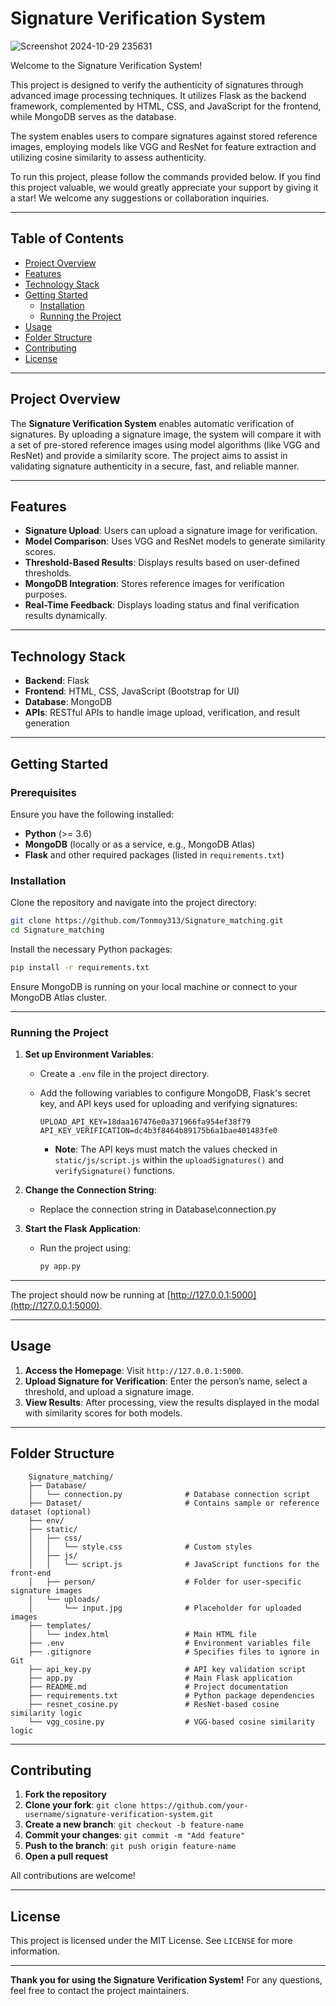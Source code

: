 # Signature Verification System


![Screenshot 2024-10-29 235631](https://github.com/user-attachments/assets/e5edcdf8-59c8-4399-81f7-8025b82de10f)

Welcome to the Signature Verification System!

This project is designed to verify the authenticity of signatures through advanced image processing techniques. It utilizes Flask as the backend framework, complemented by HTML, CSS, and JavaScript for the frontend, while MongoDB serves as the database.

The system enables users to compare signatures against stored reference images, employing models like VGG and ResNet for feature extraction and utilizing cosine similarity to assess authenticity.

To run this project, please follow the commands provided below. If you find this project valuable, we would greatly appreciate your support by giving it a star! We welcome any suggestions or collaboration inquiries.  

---

## Table of Contents

- [Project Overview](#project-overview)
- [Features](#features)
- [Technology Stack](#technology-stack)
- [Getting Started](#getting-started)
  - [Installation](#installation)
  - [Running the Project](#running-the-project)
- [Usage](#usage)
- [Folder Structure](#folder-structure)
- [Contributing](#contributing)
- [License](#license)

---

## Project Overview

The **Signature Verification System** enables automatic verification of signatures. By uploading a signature image, the system will compare it with a set of pre-stored reference images using model algorithms (like VGG and ResNet) and provide a similarity score. The project aims to assist in validating signature authenticity in a secure, fast, and reliable manner.

---

## Features

- **Signature Upload**: Users can upload a signature image for verification.
- **Model Comparison**: Uses VGG and ResNet models to generate similarity scores.
- **Threshold-Based Results**: Displays results based on user-defined thresholds.
- **MongoDB Integration**: Stores reference images for verification purposes.
- **Real-Time Feedback**: Displays loading status and final verification results dynamically.

---

## Technology Stack

- **Backend**: Flask
- **Frontend**: HTML, CSS, JavaScript (Bootstrap for UI)
- **Database**: MongoDB
- **APIs**: RESTful APIs to handle image upload, verification, and result generation

---

## Getting Started

### Prerequisites

Ensure you have the following installed:

- **Python** (>= 3.6)
- **MongoDB** (locally or as a service, e.g., MongoDB Atlas)
- **Flask** and other required packages (listed in `requirements.txt`)

### Installation

Clone the repository and navigate into the project directory:

```bash
git clone https://github.com/Tonmoy313/Signature_matching.git
cd Signature_matching
```

Install the necessary Python packages:

```bash
pip install -r requirements.txt
```

Ensure MongoDB is running on your local machine or connect to your MongoDB Atlas cluster.

---

### Running the Project

1. **Set up Environment Variables**:
   - Create a `.env` file in the project directory.
   - Add the following variables to configure MongoDB, Flask's secret key, and API keys used for uploading and verifying signatures:

     ```plaintext
     UPLOAD_API_KEY=18daa167476e0a371966fa954ef38f79
     API_KEY_VERIFICATION=dc4b3f8464b89175b6a1bae401483fe0
     ```

     - **Note**: The API keys must match the values checked in `static/js/script.js` within the `uploadSignatures()` and `verifySignature()` functions.

2. **Change the Connection String**:
   - Replace the connection string in Database\connection.py
  
     
3. **Start the Flask Application**:
   - Run the project using:

     ```bash
     py app.py
     ```

---

   The project should now be running at [http://127.0.0.1:5000](http://127.0.0.1:5000).

---

## Usage

1. **Access the Homepage**: Visit `http://127.0.0.1:5000`.
2. **Upload Signature for Verification**: Enter the person’s name, select a threshold, and upload a signature image.
3. **View Results**: After processing, view the results displayed in the modal with similarity scores for both models.

---

## Folder Structure

 ```
     Signature_matching/
     ├── Database/
     │   └── connection.py              # Database connection script
     ├── Dataset/                       # Contains sample or reference dataset (optional)
     ├── env/
     ├── static/
     │   ├── css/
     │   │   └── style.css              # Custom styles
     │   ├── js/
     │   │   └── script.js              # JavaScript functions for the front-end
     │   ├── person/                    # Folder for user-specific signature images
     │   └── uploads/
     │       └── input.jpg              # Placeholder for uploaded images
     ├── templates/
     │   └── index.html                 # Main HTML file
     ├── .env                           # Environment variables file
     ├── .gitignore                     # Specifies files to ignore in Git
     ├── api_key.py                     # API key validation script
     ├── app.py                         # Main Flask application
     ├── README.md                      # Project documentation
     ├── requirements.txt               # Python package dependencies
     ├── resnet_cosine.py               # ResNet-based cosine similarity logic
     └── vgg_cosine.py                  # VGG-based cosine similarity logic
  ```

---

## Contributing

1. **Fork the repository**
2. **Clone your fork**: `git clone https://github.com/your-username/signature-verification-system.git`
3. **Create a new branch**: `git checkout -b feature-name`
4. **Commit your changes**: `git commit -m "Add feature"`
5. **Push to the branch**: `git push origin feature-name`
6. **Open a pull request**

All contributions are welcome!

---

## License

This project is licensed under the MIT License. See `LICENSE` for more information.

---

**Thank you for using the Signature Verification System!** For any questions, feel free to contact the project maintainers.
